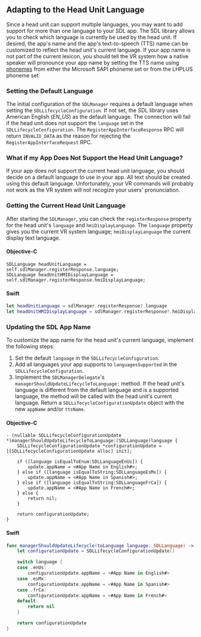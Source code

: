 ## Adapting to the Head Unit Language

Since a head unit can support multiple languages, you may want to add support for more than one language to your SDL app. The SDL library allows you to check which language is currently be used by the head unit. If desired, the app's name and the app's text-to-speech (TTS) name can be customized to reflect the head unit's current language. If your app name is not part of the current lexicon, you should tell the VR system how a native speaker will pronounce your app name by setting the TTS name using [phonemes](https://en.wikipedia.org/wiki/Phoneme) from either the Microsoft SAPI phoneme set or from the LHPLUS phoneme set.

### Setting the Default Language
The initial configuration of the `SDLManager` requires a default language when setting the `SDLLifecycleConfiguration`. If not set, the SDL library uses American English (*EN_US*) as the default language. The connection will fail if the head unit does not support the `language` set in the `SDLLifecycleConfiguration`. The `RegisterAppInterfaceResponse` RPC will return `INVALID_DATA` as the reason for rejecting the `RegisterAppInterfaceRequest` RPC.

### What if my App Does Not Support the Head Unit Language?
If your app does not support the current head unit language, you should decide on a default language to use in your app. All text should be created using this default language. Unfortunately, your VR commands will probably not work as the VR system will not recogize your users' pronunciation.

### Getting the Current Head Unit Language
After starting the `SDLManager`, you can check the `registerResponse` property for the head unit's `language` and `hmiDisplayLanguage`. The `language` property gives you the current VR system language; `hmiDisplayLanguage` the current display text language.

#### Objective-C
```objc
SDLLanguage headUnitLanguage = self.sdlManager.registerResponse.language;
SDLLanguage headUnitHMIDisplayLanguage = self.sdlManager.registerResponse.hmiDisplayLanguage;
```

#### Swift
```swift
let headUnitLanguage = sdlManager.registerResponse?.language
let headUnitHMIDisplayLanguage = sdlManager.registerResponse?.hmiDisplayLanguage
```

### Updating the SDL App Name
To customize the app name for the head unit's current language, implement the following steps:
1. Set the default `language` in the `SDLLifecycleConfiguration`.
2. Add all languages your app supports to `languagesSupported` in the `SDLLifecycleConfiguration`.
3. Implement the `SDLManagerDelegate`'s `managerShouldUpdateLifecycleToLanguage:` method. If the head unit's language is different from the default language and is a supported language, the method will be called with the head unit's current language. Return a `SDLLifecycleConfigurationUpdate` object with the new `appName` and/or  `ttsName`.

#### Objective-C
```objc
- (nullable SDLLifecycleConfigurationUpdate *)managerShouldUpdateLifecycleToLanguage:(SDLLanguage)language {
    SDLLifecycleConfigurationUpdate *configurationUpdate = [[SDLLifecycleConfigurationUpdate alloc] init];

    if ([language isEqualToEnum:SDLLanguageEnUs]) {
        update.appName = <#App Name in English#>;
    } else if ([language isEqualToString:SDLLanguageEsMx]) {
        update.appName = <#App Name in Spanish#>;
    } else if ([language isEqualToString:SDLLanguageFrCa]) {
        update.appName = <#App Name in French#>;
    } else {
        return nil;
    }

    return configurationUpdate;
}
```

#### Swift
```swift
func managerShouldUpdateLifecycle(toLanguage language: SDLLanguage) -> SDLLifecycleConfigurationUpdate? {
    let configurationUpdate = SDLLifecycleConfigurationUpdate()

    switch language {
    case .enUs:
        configurationUpdate.appName = <#App Name in English#>
    case .esMx:
        configurationUpdate.appName = <#App Name in Spanish#>
    case .frCa:
        configurationUpdate.appName = <#App Name in French#>
    default:
        return nil
    }

    return configurationUpdate
}
```
